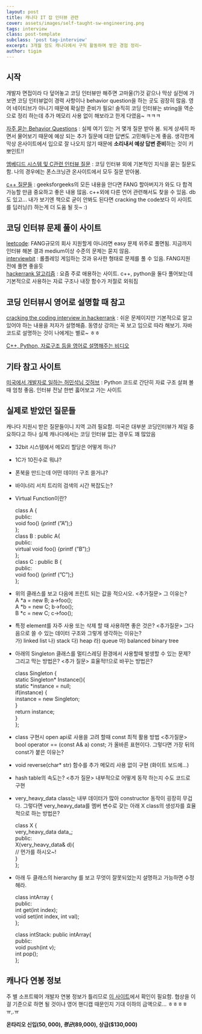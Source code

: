 ```yaml
--- 
layout: post  
title: 캐나다 IT 잡 인터뷰 관련    
cover: assets/images/self-taught-sw-engineering.png
tags: interview 
class: post-template
subclass: 'post tag-interview'      
excerpt: 3개월 정도 캐나다에서 구직 활동하며 쌓은 경험 정리~     
author: tigim       
---  
```


## 시작    

개발자 면접이라 다 덮어놓고 코딩 인터뷰만 해주면 고마울(?)것 같으나 막상 실전에 가보면 코딩 인터뷰없이 경력 사항이나 behavior question을 하는 곳도 굉장히 많음. 영어 네이티브가 아니기 때문에 확실한 준비가 필요! 솔직히 코딩 인터뷰는 string을 역순으로 정리 하는데 추가 메모리 사용 없이 해보라고 한게 다였음~ ㅋㅋㅋ  
  
[자주 묻는 Behavior Questions](https://devskiller.com/45-behavioral-questions-to-use-during-non-technical-interview-with-developers/) : 실제 여기 있는 거 몇개 질문 받아 봄. 되게 상세히 파면서 물어보기 때문에 예상 되는 추가 질문에 대한 답변도 고민해두는게 좋음. 생각한게 막상 온사이트에서 입으로 잘 나오지 않기 때문에 **소리내서 예상 답변 준비**하는 것이 키 뽀인트!!   

[엠베디드 시스템 및 C관련 인터뷰 질문](https://rmbconsulting.us/publications/a-c-test-the-0x10-best-questions-for-would-be-embedded-programmers/) : 코딩 인터뷰 외에 기본적인 지식을 묻는 질문도 함. 나의 경우에는 폰스크닝관 온사이트에서 모두 질문 받아봄.      
  
[c++ 질문들](http://www.geeksforgeeks.org/c-plus-plus/) : geeksforgeeks의 모든 내용을 안다면 FANG 할아버지가 와도 다 합격 가능할 만큼 중요하고 좋은 내용 많음. c++외에 다른 언어 관련해서도 찾을 수 있음. db도 있고... 내가 보기엔 책으로 굳이 안봐도 된다면 cracking the code보다 이 사이트를 딥러닝(!) 하는게 더 도움 될 듯~ :)     
  
## 코딩 인터뷰 문제 풀이 사이트 

[leetcode](https://leetcode.com/): FANG규모의 회사 지원할게 아니라면 easy 문제 위주로 풀면됨. 지금까지 인터뷰 해본 결과 medium이상 수준의 문제는 묻지 않음.   
[interviewbit](https://www.interviewbit.com/courses/programming/) : 롤플레잉 게임하는 것과 유사한 형태로 문제를 풀 수 있음. FANG지원 전에 풀면 좋을듯  
[hackerrank 알고리즘](https://www.hackerrank.com/domains/algorithms/warmup) : 요즘 주로 애용하는 사이트. c++, python을 둘다 풀어보는데 기본적으로 사용하는 자료 구조나 내장 함수가 저절로 외워짐    


## 코딩 인터뷰시 영어로 설명할 때 참고  

[cracking the coding interview in hackerrank](https://www.hackerrank.com/domains/tutorials/cracking-the-coding-interview) : 쉬운 문제이지만 기본적으로 알고 있어야 하는 내용을 저자가 설명해줌. 동영상 강의는 꼭 보고 입으로 따라 해보기. 자바 코드로 설명하는 것이 나에게는 별로~ ㅎㅎ  
  
[C++, Python, 자료구조 등을 영어로 설명해주는 비디오](https://www.youtube.com/channel/UCQoN6H05vCGN7EGkarCBHYA)  
  
## 기타 참고 사이트    

[미국에서 개발자로 일하는 허민석님 깃허브](https://github.com/minsuk-heo/problemsolving) : Python 코드로 간단히 자료 구조 살펴 볼때 엄청 좋음. 인터뷰 전날 한번 훓어보고 가는 사이트 


## 실제로 받았던 질문들  

캐나다 지원시 받은 질문들이니 지역 고려 필요함. 미국은 대부분 코딩인터뷰가 제일 중요하다고 하나 실제 캐나다에서는 코딩 인터뷰 없는 경우도 꽤 많았음  

- 32bit 시스템에서 메모리 할당은 어떻게 하나?  
  
- 1C가 10진수로 뭐냐?  
  
- 폰북을 만드는데 어떤 데이터 구조 쓸거냐?  
  
- 바이너리 서치 트리의 검색의 시간 복잡도는?  
  
- Virtual Function이란?  
	
	class A {  
		public:  
		void foo() {printf (”A”);}  
	};  
	class B : public A{  
		public:   
		virtual void foo() {printf (”B”);}  
	};   
	class C : public B {   
		public:   
		void foo() {printf (”C”);}   
	};   

- 위의 클래스를 보고 다음에 프린트 되는 값을 적으시오. <추가질문> 그 이유는?  
	A *a = new B; a->foo();  
	A *b = new C; b->foo();  
	B *c = new C; c->foo();  
	
- 특정 element를 자주 사용 또는 삭제 할 때 사용하면 좋은 것은? <추가질문> 그다음으로 쓸 수 있는 데이터 구조와 그렇게 생각하는 이유는?  
	가) linked list 나) stack 다) heap 라) queue 마) balanced binary tree  
  	
- 아래의 Singleton 클래스를 멀티스레딩 환경에서 사용할때 발생할 수 있는 문제? 그리고 막는 방법은? <추가 질문> 효율적!!으로 바꾸는 방법은?  

	class Singleton {   
		static Singleton* Instance(){    
			static *instance = null;  
			if(instance) {  
				instance = new Singleton;  
			}  
			return instance;  
		}  
	};  
	
- class 구현시 open api로 사용을 고려 할때 const 최적 활용 방법 
<추가질문> bool operator == (const A& a) const; 가 올바른 표현이다. 그렇다면 가장 뒤의 const가 붙은 이유는?  
- void reverse(char* str) 함수를 추가 메모리 사용 없이 구현 (화이트 보드에...)  
- hash table의 속도는? <추가 질문> 내부적으로 어떻게 동작 하는지 수도 코드로 구현  
- very_heavy_data class는 내부 데이터가 많아 constructor 동작이 굉장히 무겁다. 그렇다면 very_heavy_data를 멤버 변수로 갖는 아래 X class의 생성자를 효율적으로 하는 방법은?  

	class X {  
		very_heavy_data data_;  
		public:  
		X(very_heavy_data& d){  
			// 먼가를 하시오~!  
		}  
	};  
	
- 아래 두 클래스의 hierarchy 를 보고 무엇이 잘못되었는지 설명하고 가능하면 수정해라.

	class intArray {  
		public:  
		int get(int index);  
		void set(int index, int val);  
	};  
	
	class intStack: public intArray{  
		public:  
		void push(int v);  
		int pop();  
	};  
   
## 캐나다 연봉 정보    
 
주 별 소프트웨어 개발자 연봉 정보가 틀리므로 [이 사이트](https://www.jobbank.gc.ca/report-eng.do?area=9219&lang=eng&noc=2173&ln=n&s=1#report_tabs_container2)에서 
확인이 필요함. 협상을 이걸 기준으로 하면 될 것이나 영어 핸디캡 때문인지 기대 이하의 금액으로... ㅎㅎㅎㅎ ㅠ,.ㅠ  
  
  **온타리오 신입($50,000), 평균 ($89,000), 상급($130,000)**  
  
  

 